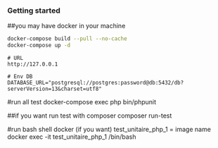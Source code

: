 ### Getting started
##you may have docker in your machine
```bash
docker-compose build --pull --no-cache
docker-compose up -d
```

```
# URL
http://127.0.0.1

# Env DB
DATABASE_URL="postgresql://postgres:password@db:5432/db?serverVersion=13&charset=utf8"
```

#run all test
docker-compose exec php bin/phpunit

##if you want run test with composer
composer run-test

#run bash shell docker (if you want) test_unitaire_php_1 = image name
docker exec -it test_unitaire_php_1  /bin/bash